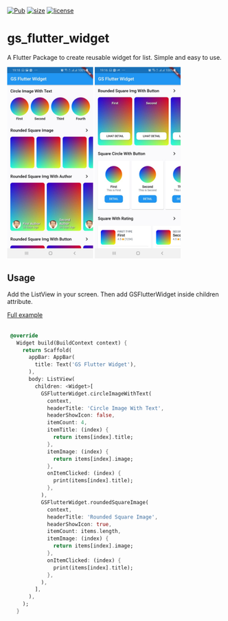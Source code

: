 [![Pub](https://img.shields.io/pub/v/gs_flutter_widget)](https://pub.dev/packages/gs_flutter_widget)
[![size](https://img.shields.io/github/repo-size/ming290496/gs_flutter_widget?label=size)](https://pub.dev/packages/gs_flutter_widget)
[![license](https://img.shields.io/github/license/ming290496/gs_flutter_widget)](https://github.com/ming290496/gs_flutter_widget/blob/master/LICENSE)

# gs_flutter_widget
A Flutter Package to create reusable widget for list. Simple and easy to use.

<p float="left">
    <img src="https://github.com/ming290496/gs_flutter_widget/blob/master/example/img/4.jpeg?raw=true" width="200"/>
    <img src="https://github.com/ming290496/gs_flutter_widget/blob/master/example/img/3.jpeg?raw=true" width="200"/>
</p>


## Usage

Add the ListView in your screen. Then add GSFlutterWidget inside children attribute.

[Full example](https://github.com/ming290496/gs_flutter_widget/tree/master/example)

 ```dart

  @override
    Widget build(BuildContext context) {
      return Scaffold(
        appBar: AppBar(
          title: Text('GS Flutter Widget'),
        ),
        body: ListView(
          children: <Widget>[
            GSFlutterWidget.circleImageWithText(
              context,
              headerTitle: 'Circle Image With Text',
              headerShowIcon: false,
              itemCount: 4,
              itemTitle: (index) {
                return items[index].title;
              },
              itemImage: (index) {
                return items[index].image;
              },
              onItemClicked: (index) {
                print(items[index].title);
              },
            ),
            GSFlutterWidget.roundedSquareImage(
              context,
              headerTitle: 'Rounded Square Image',
              headerShowIcon: true,
              itemCount: items.length,
              itemImage: (index) {
                return items[index].image;
              },
              onItemClicked: (index) {
                print(items[index].title);
              },
            ),
          ],
        ),
      );
    }

 ```